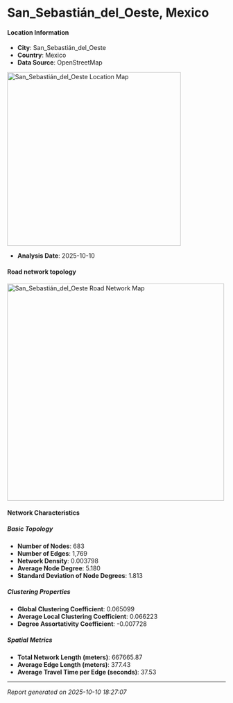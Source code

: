 # San_Sebastián_del_Oeste, Mexico

#### Location Information

- **City**: San_Sebastián_del_Oeste
- **Country**: Mexico
- **Data Source**: OpenStreetMap
<img src="San_Sebastián_del_Oeste_location.png" alt="San_Sebastián_del_Oeste Location Map" width="400" />

- **Analysis Date**: 2025-10-10

#### Road network topology

<img src="San_Sebastián_del_Oeste_network_map.png" alt="San_Sebastián_del_Oeste Road Network Map" width="500"/>

#### Network Characteristics

##### Basic Topology

- **Number of Nodes**: 683
- **Number of Edges**: 1,769
- **Network Density**: 0.003798
- **Average Node Degree**: 5.180
- **Standard Deviation of Node Degrees**: 1.813

##### Clustering Properties

- **Global Clustering Coefficient**: 0.065099
- **Average Local Clustering Coefficient**: 0.066223
- **Degree Assortativity Coefficient**: -0.007728

##### Spatial Metrics

- **Total Network Length (meters)**: 667665.87
- **Average Edge Length (meters)**: 377.43
- **Average Travel Time per Edge (seconds)**: 37.53

---
*Report generated on 2025-10-10 18:27:07*
